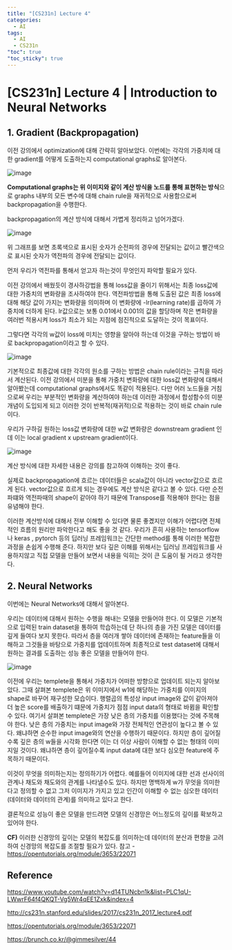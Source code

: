 ```yaml
---
title: "[CS231n] Lecture 4"
categories:
  - AI
tags:
  - AI
  - CS231n
"toc": true
"toc_sticky": true
---
```




# [CS231n] Lecture 4 | Introduction to Neural Networks 

 

 ## 1. Gradient (Backpropagation)

이전 강의에서 optimization에 대해 간략히 알아보았다. 이번에는 각각의 가중치에 대한 gradient를 어떻게 도출하는지 computational graphs로 알아본다. 

![image](https://user-images.githubusercontent.com/77032455/127765689-df3cabb8-f8ba-4398-9785-338cd7f079f1.png)

**Computational graphs는 위 이미지와 같이 계산 방식을 노드를 통해 표현하는 방식**으로 graphs 내부의 모든 변수에 대해 chain rule을 재귀적으로 사용함으로써 backpropagation을 수행한다.

backpropagation의 계산 방식에 대해서 가볍게 정리하고 넘어가겠다. 

![image](https://user-images.githubusercontent.com/77032455/127765951-753b350f-c183-4fbc-957a-808e692b9527.png)

위 그래프를 보면 초록색으로 표시된 숫자가 순전파의 경우에 전달되는 값이고 빨간색으로 표시된 숫자가 역전파의 경우에 전달되는 값이다. 

먼저 우리가 역전파를 통해서 얻고자 하는것이 무엇인지 파악할 필요가 있다. 

이전 강의에서 배웠듯이 경사하강법을 통해 loss값을 줄이기 위해서는 최종 loss값에 대한 가중치의 변화량을 조사하여야 한다. 
역전파방법을 통해 도출된 값은 최종 loss에 대해 해당 값이 가지는 변화량을 의미하며 이 변화량에 -lr(learning rate)를 곱하여 가중치에 더하게 된다. 
lr값으로는 보통 0.01에서 0.001의 값을 할당하며 작은 변화량을 여러번 적용시켜 loss가 최소가 되는 지점에 점진적으로 도달하는 것이 목표이다. 

그렇다면 각각의 w값이 loss에 미치는 영향을 알아야 하는데 이것을 구하는 방법이 바로 backpropagation이라고 할 수 있다.

![image](https://user-images.githubusercontent.com/77032455/127766709-4404a378-a1a7-455f-92ab-9cb06ca6663d.png)



기본적으로 최종값에 대한 각각의 원소를 구하는 방법은 chain rule이라는 규칙을 따라서 계산된다.
이전 강의에서 미분을 통해 가중치 변화량에 대한 loss값 변화량에 대해서 알아봤는데 computational graphs에서도 똑같이 적용된다. 
다만 어러 노드들을 거침으로써 우리는 부분적인 변화량을 계산하여야 하는데 이러한 과정에서 합성함수의 미분 개념이 도입되게 되고 이러한 것이 반복적(재귀적)으로 적용하는 것이 바로 chain rule이다. 

우리가 구하길 원하는 loss값 변화량에 대한 w값 변화량은 downstream gradient 인데 이는 local gradient x upstream gradient이다. 

![image](https://user-images.githubusercontent.com/77032455/127766794-cea970c8-19e1-4326-b2b0-e1eeb63a904d.png)

계산 방식에 대한 자세한 내용은 강의를 참고하여 이해하는 것이 좋다. 

 실제로 backpropagation에 흐르는 데이터들은 scala값이 아니라 vector값으로 흐르게 된다. 
vector값으로 흐르게 되는 경우에도 계산 방식은 같다고 볼 수 있다. 다만 순전파떄와 역전파때의 shape이 같아야 하기 때문에 Transpose를 적용해야 한다는 점을 유념해야 한다. 

이러한 계산방식에 대해서 전부 이해할 수 있다면 물론 좋곘지만 이해가 어렵다면 전체적인 흐름의 원리만 파악한다고 해도 좋을 것 같다. 우리가 흔히 사용하는 tensorflow나 keras , pytorch 등의 딥러닝 프레임워크는 간단한 method를 통해 이러한 복잡한 과정을 손쉽게 수행해 준다. 하지만 보다 깊은 이해를 위해서는 딥러닝 프레임워크를 사용하지않고 직접 모델을 만들어 보면서 내용을 익히는 것이 큰 도움이 될 거라고 생각한다.



## 2. Neural Networks

이번에는 Neural Networks에 대해서 알아본다. 

우리는 데이터에 대해서 원하는 수행을 해내는 모델을 만들어야 한다. 이 모델은 기본적으로 입력된 train dataset을 통하여 학습하는데 단 하나의 층을 가진 모델은 데이터를 깊게 들여다 보지 못한다. 따라서 층을 여러개 쌓아 데이터에 존재하는 feature들을 이해하고 그것들을 바탕으로 가중치를 업데이트하며 최종적으로 test dataset에 대해서 원하는 결과를 도출하는 성능 좋은 모델을 만들어야 한다. 

![image](https://user-images.githubusercontent.com/77032455/127767192-45837715-2000-41df-9164-6d397c53eb1c.png)

이전에 우리는 templete을 통해서 가중치가 어떠한 방향으로 업데이트 되는지 알아보았다. 
그때 살펴본 templete은 위 이미지에서 w1에 해당하는 가중치를 이미지의 shape로 바꾸어 재구성한 모습이다. 
행렬곱의 특성상 input image와 값이 같아져야 더 높은 score를 배출하기 떄문에 가중치가 점점 input data의 형태로 바뀜을 확인할 수 있다. 
여기서 살펴본 templete은 가장 낮은 층의 가중치를 이용했다는 것에 주목해야 한다. 
낮은 층의 가중치는 input image와 가장 전체적인 연관성이 높다고 볼 수 있다. 왜냐하면 순수한 input image와의 연산을 수행하기 때문이다. 하지만 층이 깊어질수록 깊은 층의 w들을 시각화 한다면 이는 더 이상 사람이 이해할 수 없는 형태의 이미지일 것이다. 왜냐하면 층이 깊어질수록 input data에 대한 보다 심오한 feature에 주목하기 때문이다. 

이것이 무엇을 의미하는지는 정의하기가 어렵다. 예를들어 이미지에 대한 선과 선사이의 관계나 채도와 채도와의 관계를 나타낼수도 있다. 하지만 명백하게 w가 무엇을 의미한다고 정의할 수 없고 그저 이미지가 가지고 있고 인간이 이해할 수 없는 심오한 데이터(데이터와 데이터의 관계)를 의미하고 있다고 한다.

결론적으로 성능이 좋은 모델을 만드려면 모델의 신경망은 어느정도의 깊이를 확보하고 있어야 한다. 

**CF)**
이러한 신경망의 깊이는 모델의 복잡도를 의미하는데 데이터의 분산과 편향을 고려하여 신경망의 복잡도를 조절할 필요가 있다.
참고 - https://opentutorials.org/module/3653/22071



## Reference

https://www.youtube.com/watch?v=d14TUNcbn1k&list=PLC1qU-LWwrF64f4QKQT-Vg5Wr4qEE1Zxk&index=4

http://cs231n.stanford.edu/slides/2017/cs231n_2017_lecture4.pdf

https://opentutorials.org/module/3653/22071

https://brunch.co.kr/@gimmesilver/44




